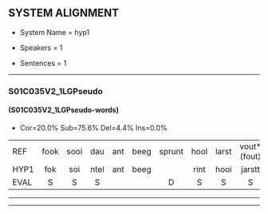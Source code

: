 
## SYSTEM ALIGNMENT

- System Name = hyp1

- Speakers = 1

- Sentences = 1

---

### S01C035V2_1LGPseudo

#### (S01C035V2_1LGPseudo-words)

- Cor=20.0%	Sub=75.6%	Del=4.4%	Ins=0.0%

|  |  |  |  |  |  |  |  |  |  |  |  |  |  |  |  |  |  |  |  |  |  |  |  |  |  |  |  |  |  |  |  |  |  |  |  |  |  |  |  |  |  |  |  |  |  |
|:--- |:---:|:---:|:---:|:---:|:---:|:---:|:---:|:---:|:---:|:---:|:---:|:---:|:---:|:---:|:---:|:---:|:---:|:---:|:---:|:---:|:---:|:---:|:---:|:---:|:---:|:---:|:---:|:---:|:---:|:---:|:---:|:---:|:---:|:---:|:---:|:---:|:---:|:---:|:---:|:---:|:---:|:---:|:---:|:---:|:---:|
| REF | fook | sooi | dau | ant | beeg | sprunt | hool | larst | vout*(fout) | zwoei | fam | * | * | rachts | vaap | sprieuw*(spreeuw) | keng | swoers | doer | plirt | jien | * | * | blard | *(geul) | guul | hoekt | neeuw | noork | vid*(vind) | zans | leum*(leem) | haans | spaai | sjalt | heik | sank | roen | frijk | eem | schard | grek | dron | snaaf | stuid |
| HYP1 | fok | soi | ntel | ant | beeg |  | rint | hooi | jarstt | fout | swoi | fan | reg | sracht | ven | spreel | keng | soers | doer | leht | jij | jij | la | dlart | veel | v | hoekt |  | ne | noort | fint | zanlen | e | i | jelt | hek | sank | roeen | frijk | één | schart | grek | dron | snijf | suit |
| EVAL | S | S | S |  |  | D | S | S | S | S | S | S | S | S | S | S |  | S |  | S | S | S | S | S | S | S |  | D | S | S | S | S | S | S | S | S |  | S |  | S | S |  |  | S | S |
---

---
